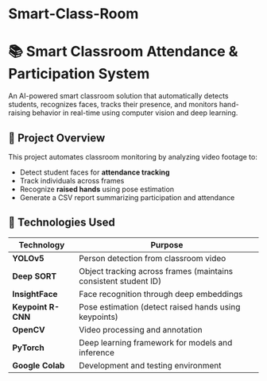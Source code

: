 # Smart-Class-Room

# 📚 Smart Classroom Attendance & Participation System

An AI-powered smart classroom solution that automatically detects students, recognizes faces, tracks their presence, and monitors hand-raising behavior in real-time using computer vision and deep learning.

## 🎯 Project Overview

This project automates classroom monitoring by analyzing video footage to:
- Detect student faces for **attendance tracking**
- Track individuals across frames
- Recognize **raised hands** using pose estimation
- Generate a CSV report summarizing participation and attendance

## 🧠 Technologies Used

| Technology        | Purpose                                                                 |
|-------------------|-------------------------------------------------------------------------|
| **YOLOv5**         | Person detection from classroom video                                  |
| **Deep SORT**      | Object tracking across frames (maintains consistent student ID)       |
| **InsightFace**    | Face recognition through deep embeddings                              |
| **Keypoint R-CNN** | Pose estimation (detect raised hands using keypoints)                 |
| **OpenCV**         | Video processing and annotation                                       |
| **PyTorch**        | Deep learning framework for models and inference                      |
| **Google Colab**   | Development and testing environment                                    |
